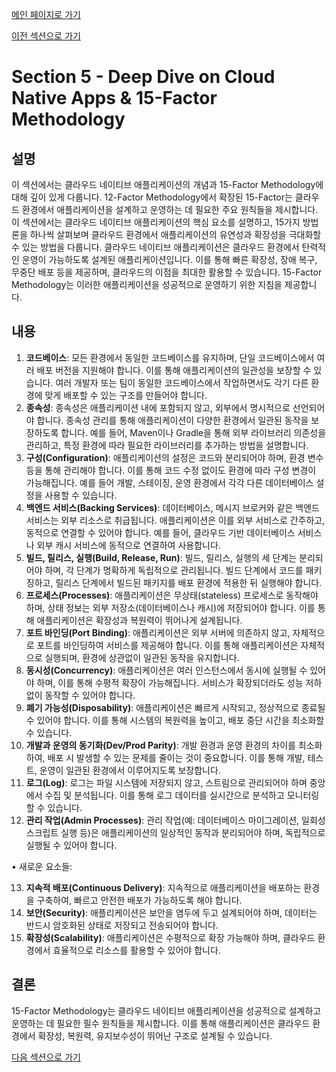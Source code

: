 [메인 페이지로 가기](main.md)

[이전 섹션으로 가기](section_4.md)

# Section 5 - Deep Dive on Cloud Native Apps & 15-Factor Methodology

## 설명
이 섹션에서는 클라우드 네이티브 애플리케이션의 개념과 15-Factor Methodology에 대해 깊이 있게 다룹니다. 12-Factor Methodology에서 확장된 15-Factor는 클라우드 환경에서 애플리케이션을 설계하고 운영하는 데 필요한 주요 원칙들을 제시합니다. 이 섹션에서는 클라우드 네이티브 애플리케이션의 핵심 요소를 설명하고, 15가지 방법론을 하나씩 살펴보며 클라우드 환경에서 애플리케이션의 유연성과 확장성을 극대화할 수 있는 방법을 다룹니다.
클라우드 네이티브 애플리케이션은 클라우드 환경에서 탄력적인 운영이 가능하도록 설계된 애플리케이션입니다. 이를 통해 빠른 확장성, 장애 복구, 무중단 배포 등을 제공하며, 클라우드의 이점을 최대한 활용할 수 있습니다. 15-Factor Methodology는 이러한 애플리케이션을 성공적으로 운영하기 위한 지침을 제공합니다.

## 내용
1. **코드베이스**: 모든 환경에서 동일한 코드베이스를 유지하며, 단일 코드베이스에서 여러 배포 버전을 지원해야 합니다. 이를 통해 애플리케이션의 일관성을 보장할 수 있습니다. 여러 개발자 또는 팀이 동일한 코드베이스에서 작업하면서도 각기 다른 환경에 맞게 배포할 수 있는 구조를 만들어야 합니다.
2. **종속성**: 종속성은 애플리케이션 내에 포함되지 않고, 외부에서 명시적으로 선언되어야 합니다. 종속성 관리를 통해 애플리케이션이 다양한 환경에서 일관된 동작을 보장하도록 합니다. 예를 들어, Maven이나 Gradle을 통해 외부 라이브러리 의존성을 관리하고, 특정 환경에 따라 필요한 라이브러리를 추가하는 방법을 설명합니다.
3. **구성(Configuration)**: 애플리케이션의 설정은 코드와 분리되어야 하며, 환경 변수 등을 통해 관리해야 합니다. 이를 통해 코드 수정 없이도 환경에 따라 구성 변경이 가능해집니다. 예를 들어 개발, 스테이징, 운영 환경에서 각각 다른 데이터베이스 설정을 사용할 수 있습니다.
4. **백엔드 서비스(Backing Services)**: 데이터베이스, 메시지 브로커와 같은 백엔드 서비스는 외부 리소스로 취급됩니다. 애플리케이션은 이를 외부 서비스로 간주하고, 동적으로 연결할 수 있어야 합니다. 예를 들어, 클라우드 기반 데이터베이스 서비스나 외부 캐시 서비스에 동적으로 연결하여 사용합니다.
5. **빌드, 릴리스, 실행(Build, Release, Run)**: 빌드, 릴리스, 실행의 세 단계는 분리되어야 하며, 각 단계가 명확하게 독립적으로 관리됩니다. 빌드 단계에서 코드를 패키징하고, 릴리스 단계에서 빌드된 패키지를 배포 환경에 적용한 뒤 실행해야 합니다.
6. **프로세스(Processes)**: 애플리케이션은 무상태(stateless) 프로세스로 동작해야 하며, 상태 정보는 외부 저장소(데이터베이스나 캐시)에 저장되어야 합니다. 이를 통해 애플리케이션은 확장성과 복원력이 뛰어나게 설계됩니다.
7. **포트 바인딩(Port Binding)**: 애플리케이션은 외부 서버에 의존하지 않고, 자체적으로 포트를 바인딩하여 서비스를 제공해야 합니다. 이를 통해 애플리케이션은 자체적으로 실행되며, 환경에 상관없이 일관된 동작을 유지합니다.
8. **동시성(Concurrency)**: 애플리케이션은 여러 인스턴스에서 동시에 실행될 수 있어야 하며, 이를 통해 수평적 확장이 가능해집니다. 서비스가 확장되더라도 성능 저하 없이 동작할 수 있어야 합니다.
9. **폐기 가능성(Disposability)**: 애플리케이션은 빠르게 시작되고, 정상적으로 종료될 수 있어야 합니다. 이를 통해 시스템의 복원력을 높이고, 배포 중단 시간을 최소화할 수 있습니다.
10. **개발과 운영의 동기화(Dev/Prod Parity)**: 개발 환경과 운영 환경의 차이를 최소화하여, 배포 시 발생할 수 있는 문제를 줄이는 것이 중요합니다. 이를 통해 개발, 테스트, 운영이 일관된 환경에서 이루어지도록 보장합니다.
11. **로그(Log)**: 로그는 파일 시스템에 저장되지 않고, 스트림으로 관리되어야 하며 중앙에서 수집 및 분석됩니다. 이를 통해 로그 데이터를 실시간으로 분석하고 모니터링할 수 있습니다.
12. **관리 작업(Admin Processes)**: 관리 작업(예: 데이터베이스 마이그레이션, 일회성 스크립트 실행 등)은 애플리케이션의 일상적인 동작과 분리되어야 하며, 독립적으로 실행될 수 있어야 합니다.

• 새로운 요소들:

13. **지속적 배포(Continuous Delivery)**: 지속적으로 애플리케이션을 배포하는 환경을 구축하여, 빠르고 안전한 배포가 가능하도록 해야 합니다.
14. **보안(Security)**: 애플리케이션은 보안을 염두에 두고 설계되어야 하며, 데이터는 반드시 암호화된 상태로 저장되고 전송되어야 합니다.
15. **확장성(Scalability)**: 애플리케이션은 수평적으로 확장 가능해야 하며, 클라우드 환경에서 효율적으로 리소스를 활용할 수 있어야 합니다.

## 결론
15-Factor Methodology는 클라우드 네이티브 애플리케이션을 성공적으로 설계하고 운영하는 데 필요한 필수 원칙들을 제시합니다. 이를 통해 애플리케이션은 클라우드 환경에서 확장성, 복원력, 유지보수성이 뛰어난 구조로 설계될 수 있습니다.

[다음 섹션으로 가기](section_6.md)
